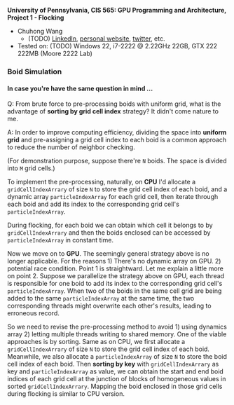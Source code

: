 **University of Pennsylvania, CIS 565: GPU Programming and Architecture,
Project 1 - Flocking**

* Chuhong Wang
  * (TODO) [LinkedIn](), [personal website](), [twitter](), etc.
* Tested on: (TODO) Windows 22, i7-2222 @ 2.22GHz 22GB, GTX 222 222MB (Moore 2222 Lab)

### Boid Simulation 

#### In case you're have the same question in mind ...
Q:  From brute force to pre-processing boids with uniform grid, what is the advantage of **sorting by grid cell index** strategy? It didn't come nature to me. 

A:  In order to improve computing efficiency, dividing the space into **uniform grid** and pre-assigning a grid cell index to each boid is a common approach to reduce the number of neighbor checking. 

(For demonstration purpose, suppose there're `N` boids. The space is divided into `M` grid cells.)

To implement the pre-processing, naturally, on **CPU** I'd allocate a  `gridCellIndexArrary` of size `N` to store the grid cell index of each boid, and a dynamic array `particleIndexArray` for each grid cell, then iterate through each boid and add its index to the corresponding grid cell's `particleIndexArray`. 

During flocking, for each boid we can obtain which cell it belongs to by `gridCellIndexArrary` and then the boids enclosed can be accessed by `particleIndexArray` in constant time.

Now we move on to **GPU**. The seemingly general strategy above is no longer applicable. For the reasons 1) There's no dynamic array on GPU. 2) potential race condition. Point 1 is straightward. Let me explain a little more on point 2. Suppose we parallelize the strategy above on GPU, each thread is responsible for one boid to add its index to the corresponding grid cell's `particleIndexArray`. When two of the boids in the same cell grid are being added to the same `particleIndexArray` at the same time, the two corresponding threads might overwrite each other's results, leading to erroneous record. 

So we need to revise the pre-processing method to avoid 1) using dynamics array 2) letting multiple threads writing to shared memory. One of the viable approaches is by sorting. Same as on CPU, we first allocate a  `gridCellIndexArrary` of size `N` to store the grid cell index of each boid. Meanwhile, we also allocate a `particleIndexArray` of size `N` to store the boid cell index of each boid. Then **sorting by key** with `gridCellIndexArrary` as key and `particleIndexArray` as value, we can obtain the start and end boid indices of each grid cell at the junction of blocks of homogeneous values in sorted `gridCellIndexArrary`. Mapping the boid enclosed in those grid cells during flocking is similar to CPU version. 





